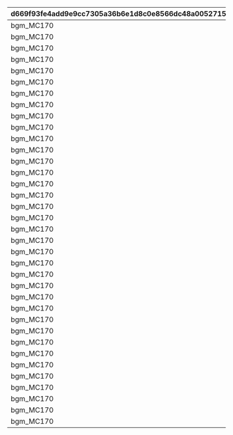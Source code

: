 |d669f93fe4add9e9cc7305a36b6e1d8c0e8566dc48a0052715e7cb4f9168c5a6|2669a41b2ffea1a9c95971538cb8518bb7d53c192cbe213b01fc465cf6e60c06|f12b37bd4ecf54437b9616d75bc6c86ba97be3d39cdeb594999328e2d83d0420|a6fc5c46076f931090cf6d0f63d775d854df4a59e6850ebffcc6c1c3a067bdb0|130abf293cf5a4ef428ac1df4ba9212a4254cee2c8ce57cfb5bafc7a4f36e948|6186283fd2f7036f71594b675d66dac575fa1282db2c65e905111160610f8a04|a2a05f8597923191a233721b921e5fed6818d7c841d10f08039bbd0f23cb4ce5|8be0191aabb3d585d17dcc8f33f24ac5e15256e48340683ef2b7ca86bf7f18f2|ee1b36a4075e76b9a3ce93552f398810eea9023fae0e0f8082b81c6fddac9cfa|26e35e4fb8fbdfccf7757836b1391fb0dc8fed01b31b04e2b10cd91fd525afa3|61c3d4c02d5058636a05f370cc258618bc3c5d84e6ff1506917589d568857739|d63d88ab16510669bc38a0c83fbab1835db58283c61e926a1e434815700d13f8|648db09230e46e8cd7a2c964157bcfc1a98f0d41e93ef7ddc8012fe200174dfb|48c038c115eebc0d38d7c65ec5471a8196740df7cfcab35a9094e8c89ac4e56f|4f9b932faeef18523aff64bdd019f36a5647abec24854e1fbbb547866f1f2ca0|
| --- | --- | --- | --- | --- | --- | --- | --- | --- | --- | --- | --- | --- | --- | --- |
|bgm_MC170|0|-30|bgm_MC170|1|1.3|-30|0|92407110|0|100198|0|0|94002|100198|
|bgm_MC170|0|-30|bgm_MC170|1|1.3|-30|0|92407120|0|100198|0|0|94002|100198|
|bgm_MC170|0|-30|bgm_MC170|1|1.3|-30|0|92407130|0|100198|0|0|94002|100198|
|bgm_MC170|0|-30|bgm_MC170|1|1.3|-30|0|92407140|0|100198|0|0|94002|100198|
|bgm_MC170|0|20|bgm_MC170|2|1.45|-30|0|92407210|0|100198|0|0|94002|100198|
|bgm_MC170|0|20|bgm_MC170|2|1.45|-30|0|92407220|0|100198|0|0|94002|100198|
|bgm_MC170|0|20|bgm_MC170|2|1.45|-30|0|92407230|0|100198|0|0|94002|100198|
|bgm_MC170|0|20|bgm_MC170|2|1.45|-30|0|92407240|0|100198|0|0|94002|100198|
|bgm_MC170|0|-30|bgm_MC170|3|1.4|-30|0|92407310|0|100198|0|0|94002|100198|
|bgm_MC170|0|-30|bgm_MC170|3|1.4|-30|0|92407320|0|100198|0|0|94002|100198|
|bgm_MC170|0|-30|bgm_MC170|3|1.4|-30|0|92407330|0|100198|0|0|94002|100198|
|bgm_MC170|0|-30|bgm_MC170|3|1.4|-30|0|92407340|0|100198|0|0|94002|100198|
|bgm_MC170|0|-30|bgm_MC170|1|0.9|-30|0|92408110|0|101822|0|0|94002|101822|
|bgm_MC170|0|-30|bgm_MC170|1|0.9|-30|0|92408120|0|101822|0|0|94002|101822|
|bgm_MC170|0|-30|bgm_MC170|1|0.9|-30|0|92408130|0|101822|0|0|94002|101822|
|bgm_MC170|0|-30|bgm_MC170|1|0.9|-30|0|92408140|0|101822|0|0|94002|101822|
|bgm_MC170|0|20|bgm_MC170|2|1|-30|0|92408210|0|101822|0|0|94002|101822|
|bgm_MC170|0|20|bgm_MC170|2|1|-30|0|92408220|0|101822|0|0|94002|101822|
|bgm_MC170|0|20|bgm_MC170|2|1|-30|0|92408230|0|101822|0|0|94002|101822|
|bgm_MC170|0|20|bgm_MC170|2|1|-30|0|92408240|0|101822|0|0|94002|101822|
|bgm_MC170|0|0|bgm_MC170|3|0.9|-30|0|92408310|0|101822|0|0|94002|101822|
|bgm_MC170|0|0|bgm_MC170|3|0.9|-30|0|92408320|0|101822|0|0|94002|101822|
|bgm_MC170|0|0|bgm_MC170|3|0.9|-30|0|92408330|0|101822|0|0|94002|101822|
|bgm_MC170|0|0|bgm_MC170|3|0.9|-30|0|92408340|0|101822|0|0|94002|101822|
|bgm_MC170|0|-30|bgm_MC170|1|1.25|-30|-50|92409110|0|101191|0|0|94002|101191|
|bgm_MC170|0|-30|bgm_MC170|1|1.25|-30|-50|92409120|0|101191|0|0|94002|101191|
|bgm_MC170|0|-30|bgm_MC170|1|1.25|-30|-50|92409130|0|101191|0|0|94002|101191|
|bgm_MC170|0|-30|bgm_MC170|1|1.25|-30|-50|92409140|0|101191|0|0|94002|101191|
|bgm_MC170|0|20|bgm_MC170|2|1|-30|0|92409210|0|101191|0|0|94002|101191|
|bgm_MC170|0|20|bgm_MC170|2|1|-30|0|92409220|0|101191|0|0|94002|101191|
|bgm_MC170|0|20|bgm_MC170|2|1|-30|0|92409230|0|101191|0|0|94002|101191|
|bgm_MC170|0|20|bgm_MC170|2|1|-30|0|92409240|0|101191|0|0|94002|101191|
|bgm_MC170|0|-30|bgm_MC170|3|1.25|-30|-50|92409310|0|101191|0|0|94002|101191|
|bgm_MC170|0|-30|bgm_MC170|3|1.25|-30|-50|92409320|0|101191|0|0|94002|101191|
|bgm_MC170|0|-30|bgm_MC170|3|1.25|-30|-50|92409330|0|101191|0|0|94002|101191|
|bgm_MC170|0|-30|bgm_MC170|3|1.25|-30|-50|92409340|0|101191|0|0|94002|101191|